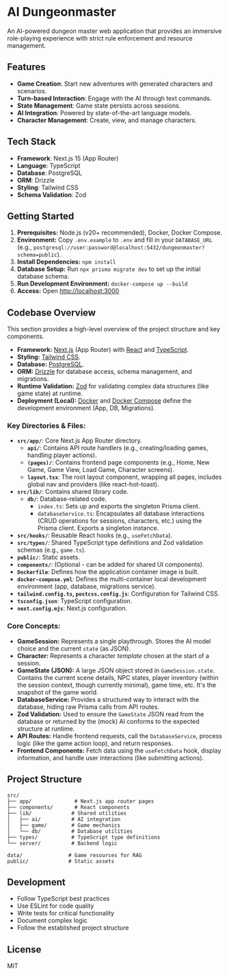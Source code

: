 # AI Dungeonmaster

An AI-powered dungeon master web application that provides an immersive role-playing experience with strict rule enforcement and resource management.

## Features

- **Game Creation**: Start new adventures with generated characters and scenarios.
- **Turn-based Interaction**: Engage with the AI through text commands.
- **State Management**: Game state persists across sessions.
- **AI Integration**: Powered by state-of-the-art language models.
- **Character Management**: Create, view, and manage characters.

## Tech Stack

- **Framework**: Next.js 15 (App Router)
- **Language**: TypeScript
- **Database**: PostgreSQL
- **ORM**: Drizzle
- **Styling**: Tailwind CSS
- **Schema Validation**: Zod

## Getting Started

1.  **Prerequisites:** Node.js (v20+ recommended), Docker, Docker Compose.
2.  **Environment:** Copy `.env.example` to `.env` and fill in your `DATABASE_URL` (e.g., `postgresql://user:password@localhost:5432/dungeonmaster?schema=public`).
3.  **Install Dependencies:** `npm install`
4.  **Database Setup:** Run `npx prisma migrate dev` to set up the initial database schema.
5.  **Run Development Environment:** `docker-compose up --build`
6.  **Access:** Open [http://localhost:3000](http://localhost:3000)

## Codebase Overview

This section provides a high-level overview of the project structure and key components.

- **Framework:** [Next.js](https://nextjs.org/) (App Router) with [React](https://react.dev/) and [TypeScript](https://www.typescriptlang.org/).
- **Styling:** [Tailwind CSS](https://tailwindcss.com/).
- **Database:** [PostgreSQL](https://www.postgresql.org/).
- **ORM:** [Drizzle](https://orm.drizzle.team/) for database access, schema management, and migrations.
- **Runtime Validation:** [Zod](https://zod.dev/) for validating complex data structures (like game state) at runtime.
- **Deployment (Local):** [Docker](https://www.docker.com/) and [Docker Compose](https://docs.docker.com/compose/) define the development environment (App, DB, Migrations).

### Key Directories & Files:

- **`src/app/`**: Core Next.js App Router directory.
  - **`api/`**: Contains API route handlers (e.g., creating/loading games, handling player actions).
  - **`(pages)/`**: Contains frontend page components (e.g., Home, New Game, Game View, Load Game, Character screens).
  - **`layout.tsx`**: The root layout component, wrapping all pages, includes global nav and providers (like react-hot-toast).
- **`src/lib/`**: Contains shared library code.
  - **`db/`**: Database-related code.
    - `index.ts`: Sets up and exports the singleton Prisma client.
    - `databaseService.ts`: Encapsulates all database interactions (CRUD operations for sessions, characters, etc.) using the Prisma client. Exports a singleton instance.
- **`src/hooks/`**: Reusable React hooks (e.g., `useFetchData`).
- **`src/types/`**: Shared TypeScript type definitions and Zod validation schemas (e.g., `game.ts`).
- **`public/`**: Static assets.
- **`components/`**: (Optional - can be added for shared UI components).
- **`Dockerfile`**: Defines how the application container image is built.
- **`docker-compose.yml`**: Defines the multi-container local development environment (app, database, migrations service).
- **`tailwind.config.ts`, `postcss.config.js`**: Configuration for Tailwind CSS.
- **`tsconfig.json`**: TypeScript configuration.
- **`next.config.mjs`**: Next.js configuration.

### Core Concepts:

- **GameSession:** Represents a single playthrough. Stores the AI model choice and the current `state` (as JSON).
- **Character:** Represents a character _template_ chosen at the start of a session.
- **GameState (JSON):** A large JSON object stored in `GameSession.state`. Contains the current scene details, NPC states, player inventory (within the session context, though currently minimal), game time, etc. It's the snapshot of the game world.
- **DatabaseService:** Provides a structured way to interact with the database, hiding raw Prisma calls from API routes.
- **Zod Validation:** Used to ensure the `GameState` JSON read from the database or returned by the (mock) AI conforms to the expected structure at runtime.
- **API Routes:** Handle frontend requests, call the `DatabaseService`, process logic (like the game action loop), and return responses.
- **Frontend Components:** Fetch data using the `useFetchData` hook, display information, and handle user interactions (like submitting actions).

## Project Structure

```
src/
├── app/              # Next.js app router pages
├── components/       # React components
├── lib/             # Shared utilities
│   ├── ai/          # AI integration
│   ├── game/        # Game mechanics
│   └── db/          # Database utilities
├── types/           # TypeScript type definitions
└── server/          # Backend logic

data/               # Game resources for RAG
public/             # Static assets
```

## Development

- Follow TypeScript best practices
- Use ESLint for code quality
- Write tests for critical functionality
- Document complex logic
- Follow the established project structure

## License

MIT
